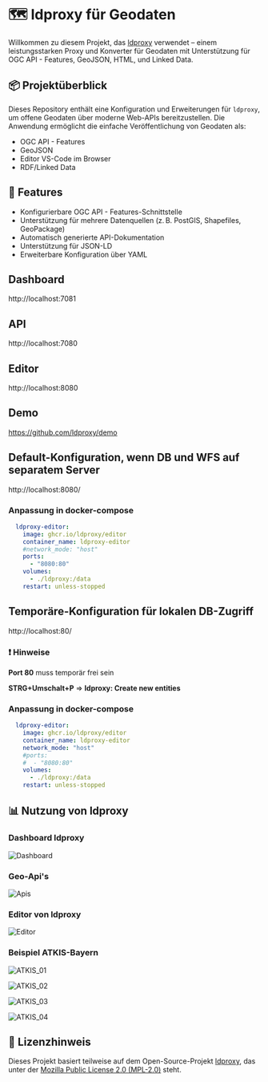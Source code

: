 # 🗺️ ldproxy für Geodaten

Willkommen zu diesem Projekt, das [ldproxy](https://github.com/interactive-instruments/ldproxy) verwendet – einem leistungsstarken Proxy und Konverter für Geodaten mit Unterstützung für OGC API - Features, GeoJSON, HTML, und Linked Data.

## 📦 Projektüberblick

Dieses Repository enthält eine Konfiguration und Erweiterungen für `ldproxy`, um offene Geodaten über moderne Web-APIs bereitzustellen. Die Anwendung ermöglicht die einfache Veröffentlichung von Geodaten als:

- OGC API - Features
- GeoJSON
- Editor VS-Code im Browser
- RDF/Linked Data

## 🚀 Features

- Konfigurierbare OGC API - Features-Schnittstelle
- Unterstützung für mehrere Datenquellen (z. B. PostGIS, Shapefiles, GeoPackage)
- Automatisch generierte API-Dokumentation
- Unterstützung für JSON-LD
- Erweiterbare Konfiguration über YAML

## Dashboard
http://localhost:7081

## API
http://localhost:7080

## Editor
http://localhost:8080

## Demo

https://github.com/ldproxy/demo


## Default-Konfiguration, wenn DB und WFS auf separatem Server

http://localhost:8080/

### Anpassung in docker-compose

```yaml
  ldproxy-editor:
    image: ghcr.io/ldproxy/editor
    container_name: ldproxy-editor
    #network_mode: "host"
    ports:
      - "8080:80"
    volumes:
      - ./ldproxy:/data
    restart: unless-stopped
```

## Temporäre-Konfiguration für lokalen DB-Zugriff

http://localhost:80/

### ❗ Hinweise
**Port 80** muss temporär frei sein

**STRG+Umschalt+P** => **ldproxy: Create new entities**

### Anpassung in docker-compose

```yaml
  ldproxy-editor:
    image: ghcr.io/ldproxy/editor
    container_name: ldproxy-editor
    network_mode: "host"
    #ports:
    #  - "8080:80"
    volumes:
      - ./ldproxy:/data
    restart: unless-stopped
```

## 📊 Nutzung von ldproxy

### Dashboard ldproxy

![Dashboard](screen_dashboard.png "dashboard")

### Geo-Api's

![Apis](screen_apis.png "apis")

### Editor von ldproxy

![Editor](screen_editor.png "editor")


### Beispiel ATKIS-Bayern

![ATKIS_01](screen_by_01.png "atkis_01")

![ATKIS_02](screen_by_02.png "atkis_02")

![ATKIS_03](screen_by_03.png "atkis_03")

![ATKIS_04](screen_by_04.png "atkis_04")


## 📄 Lizenzhinweis

Dieses Projekt basiert teilweise auf dem Open-Source-Projekt [ldproxy](https://github.com/ldproxy/ldproxy), das unter der [Mozilla Public License 2.0 (MPL-2.0)](https://www.mozilla.org/MPL/2.0/) steht.
